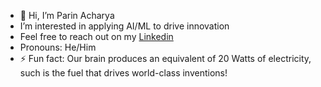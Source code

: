 - 👋 Hi, I’m Parin Acharya
-  I’m interested in applying AI/ML to drive innovation
-  Feel free to reach out on my [Linkedin](www.linkedin.com/in/parinacharya)
-  Pronouns: He/Him
- ⚡ Fun fact: Our brain produces an equivalent of 20 Watts of electricity, such is the fuel that drives world-class inventions!

<!---
ParinAcharyaGit/ParinAcharyaGit is a ✨ special ✨ repository because its `README.md` (this file) appears on your GitHub profile.
You can click the Preview link to take a look at your changes.
--->

